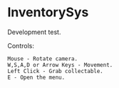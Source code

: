 # InventorySys
 Development test.

 Controls:

    Mouse - Rotate camera.
    W,S,A,D or Arrow Keys - Movement.
    Left Click - Grab collectable.
    E - Open the menu.
